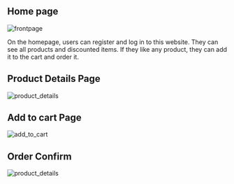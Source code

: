 ## Home page 
![frontpage](https://github.com/user-attachments/assets/cac3fcea-be12-4d30-a82d-6068e514aa4f)

On the homepage, users can register and log in to this website. They can see all products and discounted items. If they like any product, they can add it to the cart and order it.

## Product Details Page
![product_details](https://github.com/user-attachments/assets/b584ef69-a157-4263-81db-0e5cc76a7bb8)
## Add to cart Page 
![add_to_cart](https://github.com/user-attachments/assets/911e95a7-35a2-44c8-8729-68a9686e4146)
## Order Confirm
![product_details](https://github.com/user-attachments/assets/c7eefb03-c881-43d7-a6c3-869724516337)


